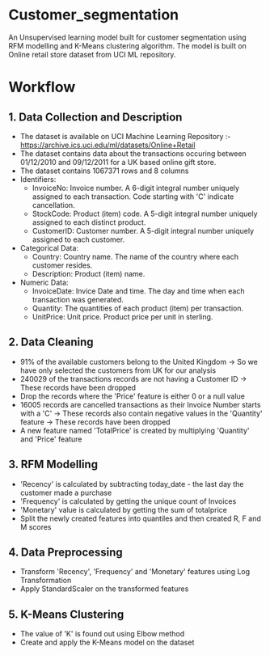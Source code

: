 # Customer_segmentation
An Unsupervised learning model built for customer segmentation using RFM modelling and K-Means clustering algorithm. The model is built on Online retail store dataset from UCI ML repository.

# Workflow

## 1. Data Collection and Description
* The dataset is available on UCI Machine Learning Repository :- https://archive.ics.uci.edu/ml/datasets/Online+Retail
* The dataset contains data about the transactions occuring between 01/12/2010 and 09/12/2011 for a UK based online gift store.
* The dataset contains 1067371 rows and 8 columns
* Identifiers:
  * InvoiceNo: Invoice number. A 6-digit integral number uniquely assigned to each transaction. Code starting with 'C' indicate cancellation.
  * StockCode: Product (item) code. A 5-digit integral number uniquely assigned to each distinct product.
  * CustomerID: Customer number. A 5-digit integral number uniquely assigned to each customer.
* Categorical Data:
  * Country: Country name. The name of the country where each customer resides.
  * Description: Product (item) name.
* Numeric Data:
  * InvoiceDate: Invice Date and time. The day and time when each transaction was generated.
  * Quantity: The quantities of each product (item) per transaction.
  * UnitPrice: Unit price. Product price per unit in sterling.

## 2. Data Cleaning
* 91% of the available customers belong to the United Kingdom -> So we have only selected the customers from UK for our analysis
* 240029 of the transactions records are not having a Customer ID -> These records have been dropped
* Drop the records where the 'Price' feature is either 0 or a null value
* 16005 records are cancelled transactions as their Invoice Number starts with a 'C' -> These records also contain negative values in the 'Quantity' feature -> These records have been dropped
* A new feature named 'TotalPrice' is created by multiplying 'Quantity' and 'Price' feature

## 3. RFM Modelling
* 'Recency' is calculated by subtracting today_date - the last day the customer made a purchase
* 'Frequency' is calculated by getting the unique count of Invoices
* 'Monetary' value is calculated by getting the sum of totalprice
* Split the newly created features into quantiles and then created R, F and M scores

## 4. Data Preprocessing
* Transform 'Recency', 'Frequency' and 'Monetary' features using Log Transformation
* Apply StandardScaler on the transformed features

## 5. K-Means Clustering
* The value of 'K' is found out using Elbow method
* Create and apply the K-Means model on the dataset





